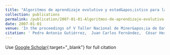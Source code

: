 ```yaml
---
title: "Algoritmos de aprendizaje evolutivo y estad&apos;istico para la determinaci&apos;on de mapas de malas hierbas utilizando t&apos;ecnicas de teledetecci&apos;on"
collection: publications
permalink: /publication/2007-01-01-Algoritmos-de-aprendizaje-evolutivo-y-estadistico-para-la-determinacion-de-mapas-de-malas-hierbas-utilizando-tecnicas-de-teledeteccion
date: 2007-01-01
venue: 'In the proceedings of V Taller Nacional de Miner&apos;ia de Datos y Aprendizaje (TAMIDA 2007)'
citation: ' Pedro Antonio Gutiérrez,  Juan Carlos Fernández,  César Hervás-Martínez, &quot;Algoritmos de aprendizaje evolutivo y estad   apos;istico para la determinaci   apos;on de mapas de malas hierbas utilizando t   apos;ecnicas de teledetecci   apos;on.&quot; In the proceedings of V Taller Nacional de Miner   apos;ia de Datos y Aprendizaje (TAMIDA 2007), 2007, pp. 239–246.'
---
```

Use [Google Scholar](https://scholar.google.com/scholar?q=Algoritmos+de+aprendizaje+evolutivo+y+estad&#x27;istico+para+la+determinaci&#x27;on+de+mapas+de+malas+hierbas+utilizando+t&#x27;ecnicas+de+teledetecci&#x27;on){:target="_blank"} for full citation